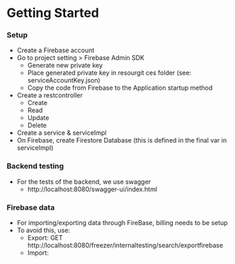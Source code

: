 # Getting Started
### Setup
- Create a Firebase account
- Go to project setting > Firebase Admin SDK
  - Generate new private key
  - Place generated private key in resourgit ces folder (see: serviceAccountKey.json)
  - Copy the code from Firebase to the Application startup method
- Create a restcontroller
  - Create
  - Read
  - Update
  - Delete
- Create a service & serviceImpl
- On Firebase, create Firestore Database (this is defined in the final var in serviceImpl)

### Backend testing
- For the tests of the backend, we use swagger
  - http://localhost:8080/swagger-ui/index.html

### Firebase data
- For importing/exporting data through FireBase, billing needs to be setup
- To avoid this, use:
  - Export: GET http://localhost:8080/freezer/internaltesting/search/exportfirebase
  - Import: 